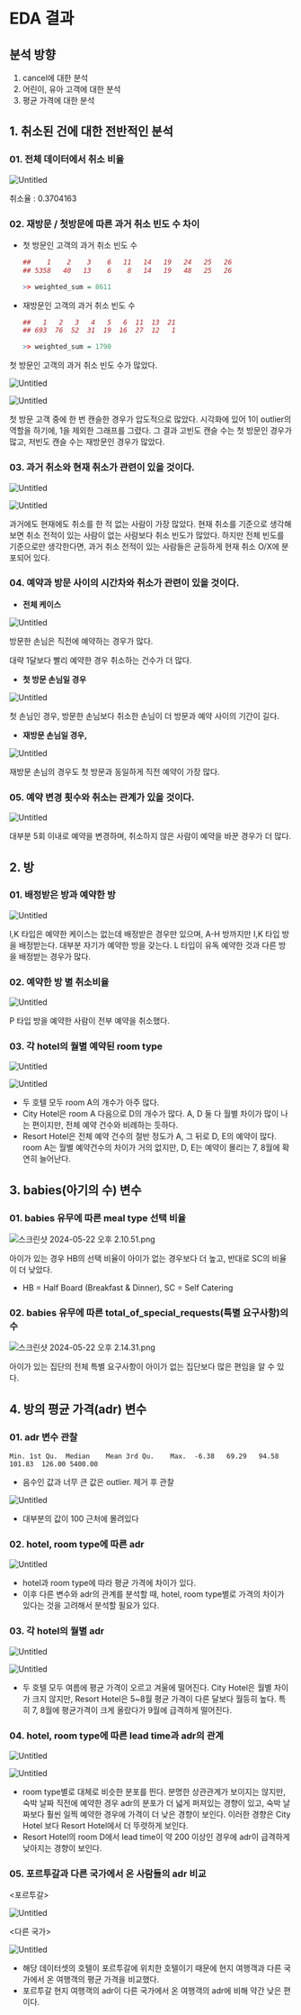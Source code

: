 # EDA 결과

## 분석 방향

1. cancel에 대한 분석
2. 어린이, 유아 고객에 대한 분석
3. 평균 가격에 대한 분석

## 1. 취소된 건에 대한 전반적인 분석

### 01. 전체 데이터에서 취소 비율

![Untitled](https://prod-files-secure.s3.us-west-2.amazonaws.com/1bb94ec1-750b-43ee-be10-e0d27329a0df/63a5041f-bf96-4637-9e62-9b4c3cf1cfb9/Untitled.png)

취소율 : 0.3704163

### 02. **재방문 / 첫방문에 따른 과거 취소 빈도 수 차이**

- 첫 방문인 고객의 과거 취소 빈도 수
    
    ```r
    ##    1    2    3    6   11   14   19   24   25   26
    ## 5358   40   13    6    8   14   19   48   25   26
    
    >> weighted_sum = 8611
    ```
    
- 재방문인 고객의 과거 취소 빈도 수
    
    ```r
    ##   1   2   3   4   5   6  11  13  21 
    ## 693  76  52  31  19  16  27  12   1
    
    >> weighted_sum = 1790
    ```
    

첫 방문인 고객의 과거 취소 빈도 수가 많았다. 

![Untitled](https://prod-files-secure.s3.us-west-2.amazonaws.com/1bb94ec1-750b-43ee-be10-e0d27329a0df/a12a2ba9-c5ee-41ad-be2c-2674976b7411/Untitled.png)

![Untitled](https://prod-files-secure.s3.us-west-2.amazonaws.com/1bb94ec1-750b-43ee-be10-e0d27329a0df/bd84d377-d3da-4803-a8a7-2898a22ab15e/Untitled.png)

첫 방문 고객 중에 한 번 캔슬한 경우가 압도적으로 많았다. 시각화에 있어 1이 outlier의 역할을 하기에, 1을 제외한 그래프를 그렸다. 그 결과 고빈도 캔슬 수는 첫 방문인 경우가 많고, 저빈도 캔슬 수는 재방문인 경우가 많았다.

### 03. 과거 취소와 현재 취소가 관련이 있을 것이다.

![Untitled](https://prod-files-secure.s3.us-west-2.amazonaws.com/1bb94ec1-750b-43ee-be10-e0d27329a0df/aac12ba3-791f-433f-96f6-554ab8751dfa/Untitled.png)

![Untitled](https://prod-files-secure.s3.us-west-2.amazonaws.com/1bb94ec1-750b-43ee-be10-e0d27329a0df/bba8eea4-399d-4af0-a77e-5a4030308af6/Untitled.png)

과거에도 현재에도 취소를 한 적 없는 사람이 가장 많았다. 현재 취소를 기준으로 생각해보면 취소 전적이 있는 사람이 없는 사람보다 취소 빈도가 많았다. 하지만 전체 빈도를 기준으로만 생각한다면, 과거 취소 전적이 있는 사람들은 균등하게 현재 취소 O/X에 분포되어 있다. 

### 04. 예약과 방문 사이의 시간차와 취소가 관련이 있을 것이다.

- **전체 케이스**

![Untitled](https://prod-files-secure.s3.us-west-2.amazonaws.com/1bb94ec1-750b-43ee-be10-e0d27329a0df/2b3609d3-4302-4959-95f2-5214ee0f208c/Untitled.png)

방문한 손님은 직전에 예약하는 경우가 많다. 

대략 1달보다 빨리 예약한 경우 취소하는 건수가 더 많다.

- **첫 방문 손님일 경우**

![Untitled](https://prod-files-secure.s3.us-west-2.amazonaws.com/1bb94ec1-750b-43ee-be10-e0d27329a0df/106079d7-44f2-4b43-b0ea-4b558ceaef35/Untitled.png)

첫 손님인 경우, 방문한 손님보다 취소한 손님이 더 방문과 예약 사이의 기간이 길다.

- **재방문 손님일 경우,**

![Untitled](https://prod-files-secure.s3.us-west-2.amazonaws.com/1bb94ec1-750b-43ee-be10-e0d27329a0df/508cd1ec-7013-4a17-b6ac-f34536c0c2fb/Untitled.png)

재방문 손님의 경우도 첫 방문과 동일하게 직전 예약이 가장 많다. 

### 05. 예약 변경 횟수와 취소는 관계가 있을 것이다.

![Untitled](https://prod-files-secure.s3.us-west-2.amazonaws.com/1bb94ec1-750b-43ee-be10-e0d27329a0df/1c9bd669-d102-4982-9e29-efff1931b177/Untitled.png)

대부분 5회 이내로 예약을 변경하며, 취소하지 않은 사람이 예약을 바꾼 경우가 더 많다.

## 2. 방

### 01. 배정받은 방과 예약한 방

![Untitled](https://prod-files-secure.s3.us-west-2.amazonaws.com/1bb94ec1-750b-43ee-be10-e0d27329a0df/b9cf4b75-b82b-4a05-888a-60df67f85dee/Untitled.png)

I,K 타입은 예약한 케이스는 없는데 배정받은 경우만 있으며, A-H 방까지만 I,K 타입 방을 배정받는다. 대부분 자기가 예약한 방을 갖는다. L 타입이 유독 예약한 것과 다른 방을 배정받는 경우가 많다.

### 02. 예약한 방 별 취소비율

![Untitled](https://prod-files-secure.s3.us-west-2.amazonaws.com/1bb94ec1-750b-43ee-be10-e0d27329a0df/021375af-49bd-4a50-b5ec-db791dda208d/Untitled.png)

P 타입 방을 예약한 사람이 전부 예약을 취소했다.

### 03. 각 hotel의 월별 예약된 room type

<City Hotel>

![Untitled](https://prod-files-secure.s3.us-west-2.amazonaws.com/1bb94ec1-750b-43ee-be10-e0d27329a0df/e1ae42b8-4303-4844-88b2-d6a9641d0583/Untitled.png)

<Resort Hotel>

![Untitled](https://prod-files-secure.s3.us-west-2.amazonaws.com/1bb94ec1-750b-43ee-be10-e0d27329a0df/200cc227-079a-4abf-9ce8-769c6a7306f4/Untitled.png)

- 두 호텔 모두 room A의 개수가 아주 많다.
- City Hotel은 room A 다음으로 D의 개수가 많다. A, D 둘 다 월별 차이가 많이 나는 편이지만, 전체 예약 건수와 비례하는 듯하다.
- Resort Hotel은 전체 예약 건수의 절반 정도가 A, 그 뒤로 D, E의 예약이 많다. room A는 월별 예약건수의 차이가 거의 없지만, D, E는 예약이 몰리는 7, 8월에 확연히 늘어난다.

## 3. babies(아기의 수) 변수

### 01. babies 유무에 따른 meal type 선택 비율

![스크린샷 2024-05-22 오후 2.10.51.png](https://prod-files-secure.s3.us-west-2.amazonaws.com/1bb94ec1-750b-43ee-be10-e0d27329a0df/6d31e5ae-835a-4292-9cde-90c6757ad0f5/%E1%84%89%E1%85%B3%E1%84%8F%E1%85%B3%E1%84%85%E1%85%B5%E1%86%AB%E1%84%89%E1%85%A3%E1%86%BA_2024-05-22_%E1%84%8B%E1%85%A9%E1%84%92%E1%85%AE_2.10.51.png)

아이가 있는 경우 HB의 선택 비율이 아이가 없는 경우보다 더 높고, 반대로 SC의 비율이 더 낮았다.

- HB = Half Board (Breakfast & Dinner), SC = Self Catering

### 02. babies 유무에 따른 total_of_special_requests(특별 요구사항)의 수

![스크린샷 2024-05-22 오후 2.14.31.png](https://prod-files-secure.s3.us-west-2.amazonaws.com/1bb94ec1-750b-43ee-be10-e0d27329a0df/283f650e-2f2f-4dd5-be7f-7f3fcc6d5381/%E1%84%89%E1%85%B3%E1%84%8F%E1%85%B3%E1%84%85%E1%85%B5%E1%86%AB%E1%84%89%E1%85%A3%E1%86%BA_2024-05-22_%E1%84%8B%E1%85%A9%E1%84%92%E1%85%AE_2.14.31.png)

아이가 있는 집단의 전체 특별 요구사항이 아이가 없는 집단보다 많은 편임을 알 수 있다.

## 4. 방의 평균 가격(adr) 변수

### 01. adr 변수 관찰

`Min. 1st Qu.  Median    Mean 3rd Qu.    Max. 
  -6.38   69.29   94.58  101.83  126.00 5400.00`  

- 음수인 값과 너무 큰 값은 outlier. 제거 후 관찰

![Untitled](https://prod-files-secure.s3.us-west-2.amazonaws.com/1bb94ec1-750b-43ee-be10-e0d27329a0df/a845df1f-badc-4e3b-add8-29067ca3d6e7/Untitled.png)

- 대부분의 값이 100 근처에 몰려있다

### 02. hotel, room type에 따른 adr

![Untitled](https://prod-files-secure.s3.us-west-2.amazonaws.com/1bb94ec1-750b-43ee-be10-e0d27329a0df/bf756ea9-bac7-4ed8-9d73-0bad7708bdba/Untitled.png)

- hotel과 room type에 따라 평균 가격에 차이가 있다.
- 이후 다른 변수와 adr의 관계를 분석할 때, hotel, room type별로 가격의 차이가 있다는 것을 고려해서 분석할 필요가 있다.

### 03. 각 hotel의 월별 adr

<City Hotel>

![Untitled](https://prod-files-secure.s3.us-west-2.amazonaws.com/1bb94ec1-750b-43ee-be10-e0d27329a0df/ea1cf340-1853-4c8a-96fa-625f78df68cf/Untitled.png)

<Resort Hotel>

![Untitled](https://prod-files-secure.s3.us-west-2.amazonaws.com/1bb94ec1-750b-43ee-be10-e0d27329a0df/78b921d1-0f68-48cb-b8d3-2b0db2c32d74/Untitled.png)

- 두 호텔 모두 여름에 평균 가격이 오르고 겨울에 떨어진다. City Hotel은 월별 차이가 크지 않지만, Resort Hotel은 5~8월 평균 가격이 다른 달보다 월등히 높다. 특히 7, 8월에 평균가격이 크게 올랐다가 9월에 급격하게 떨어진다.

### 04. hotel, room type에 따른 lead time과 adr의 관계

<City Hotel>

![Untitled](https://prod-files-secure.s3.us-west-2.amazonaws.com/1bb94ec1-750b-43ee-be10-e0d27329a0df/1de8abf7-900d-40a5-b8ab-ef5292c06e86/Untitled.png)

<Resort Hotel>

![Untitled](https://prod-files-secure.s3.us-west-2.amazonaws.com/1bb94ec1-750b-43ee-be10-e0d27329a0df/69710425-be94-4beb-9b0b-17befdf21e14/Untitled.png)

- room type별로 대체로 비슷한 분포를 띈다. 분명한 상관관계가 보이지는 않지만, 숙박 날짜 직전에 예약한 경우 adr의 분포가 더 넓게 퍼져있는 경향이 있고, 숙박 날짜보다 훨씬 일찍 예약한 경우에 가격이 더 낮은 경향이 보인다. 이러한 경향은 City Hotel 보다 Resort Hotel에서 더 뚜렷하게 보인다.
- Resort Hotel의 room D에서 lead time이 약 200 이상인 경우에 adr이 급격하게 낮아지는 경향이 보인다.

### 05. 포르투갈과 다른 국가에서 온 사람들의 adr 비교

<포르투갈>

![Untitled](https://prod-files-secure.s3.us-west-2.amazonaws.com/1bb94ec1-750b-43ee-be10-e0d27329a0df/2737d95e-3954-4033-9be1-ebc1cff4b6c9/Untitled.png)

<다른 국가>

![Untitled](https://prod-files-secure.s3.us-west-2.amazonaws.com/1bb94ec1-750b-43ee-be10-e0d27329a0df/08a7835a-a6db-4395-8a27-f34f80c5f918/Untitled.png)

- 해당 데이터셋의 호텔이 포르투갈에 위치한 호텔이기 때문에 현지 여행객과 다른 국가에서 온 여행객의 평균 가격을 비교했다.
- 포르투갈 현지 여행객의 adr이 다른 국가에서 온 여행객의 adr에 비해 약간 낮은 편이다.
